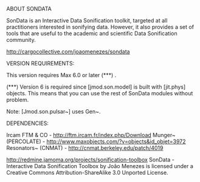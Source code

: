 ABOUT SONDATA

SonData is an Interactive Data Sonification toolkit, targeted at all practitioners interested in sonifying data. However, it also provides a set of tools that are useful to the academic and scientific Data Sonification community.

http://cargocollective.com/joaomenezes/sondata


VERSION REQUIREMENTS:

This version requires Max 6.0 or later (***) .

(***) Version 6 is required since [jmod.son.model] is built with [jit.phys] objects. This means
that you can use the rest of SonData modules without problem.

Note: [Jmod.son.pulsar~] uses Gen~.

DEPENDENCIES:

Ircam FTM & CO - http://ftm.ircam.fr/index.php/Download
Munger~ (PERCOLATE) - http://www.maxobjects.com/?v=objects&id_objet=3972
Resonators~ (CNMAT) - http://cnmat.berkeley.edu/patch/4019


http://redmine.jamoma.org/projects/sonification-toolbox
SonData - Interactive Data Sonification Toolbox by João Menezes is licensed under a Creative Commons Attribution-ShareAlike 3.0 Unported License.
